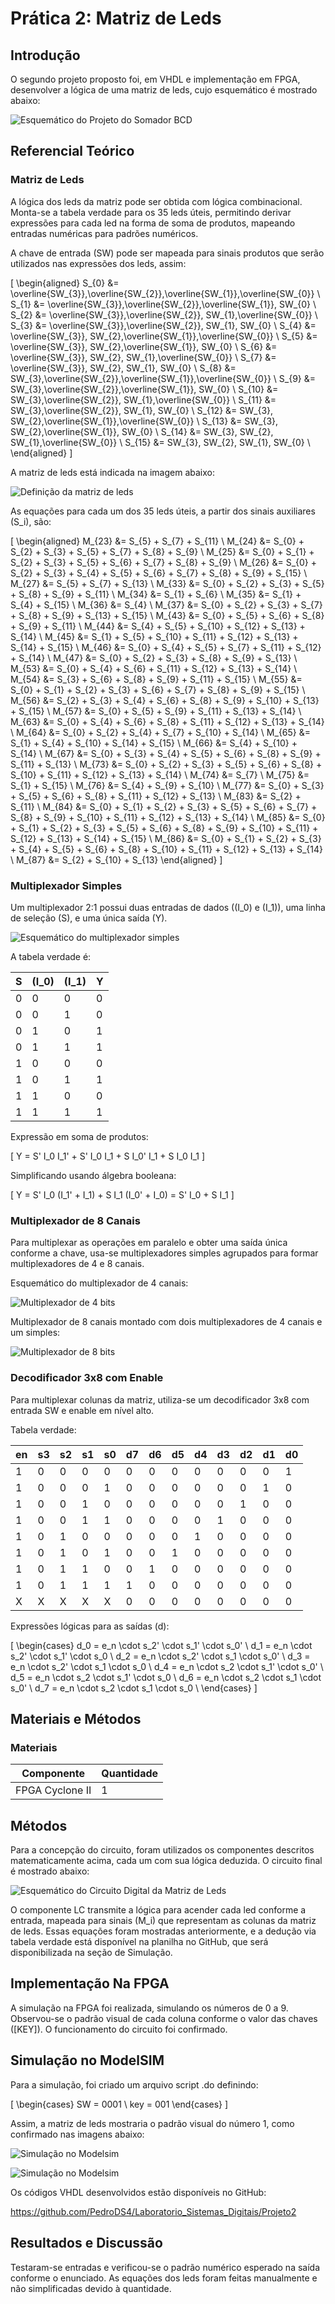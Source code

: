 # Prática 2: Matriz de Leds

## Introdução

O segundo projeto proposto foi, em VHDL e implementação em FPGA, desenvolver a lógica de uma matriz de leds, cujo esquemático é mostrado abaixo:

![Esquemático do Projeto do Somador BCD](figuras/matriz_leds.png)

## Referencial Teórico

### Matriz de Leds

A lógica dos leds da matriz pode ser obtida com lógica combinacional. Monta-se a tabela verdade para os 35 leds úteis, permitindo derivar expressões para cada led na forma de soma de produtos, mapeando entradas numéricas para padrões numéricos.

A chave de entrada \(SW\) pode ser mapeada para sinais produtos que serão utilizados nas expressões dos leds, assim:

\[
\begin{aligned}
S_{0}  &= \overline{SW_{3}}\,\overline{SW_{2}}\,\overline{SW_{1}}\,\overline{SW_{0}} \\
S_{1}  &= \overline{SW_{3}}\,\overline{SW_{2}}\,\overline{SW_{1}}\, SW_{0} \\
S_{2}  &= \overline{SW_{3}}\,\overline{SW_{2}}\, SW_{1}\,\overline{SW_{0}} \\
S_{3}  &= \overline{SW_{3}}\,\overline{SW_{2}}\, SW_{1}\, SW_{0} \\
S_{4}  &= \overline{SW_{3}}\, SW_{2}\,\overline{SW_{1}}\,\overline{SW_{0}} \\
S_{5}  &= \overline{SW_{3}}\, SW_{2}\,\overline{SW_{1}}\, SW_{0} \\
S_{6}  &= \overline{SW_{3}}\, SW_{2}\, SW_{1}\,\overline{SW_{0}} \\
S_{7}  &= \overline{SW_{3}}\, SW_{2}\, SW_{1}\, SW_{0} \\
S_{8}  &= SW_{3}\,\overline{SW_{2}}\,\overline{SW_{1}}\,\overline{SW_{0}} \\
S_{9}  &= SW_{3}\,\overline{SW_{2}}\,\overline{SW_{1}}\, SW_{0} \\
S_{10} &= SW_{3}\,\overline{SW_{2}}\, SW_{1}\,\overline{SW_{0}} \\
S_{11} &= SW_{3}\,\overline{SW_{2}}\, SW_{1}\, SW_{0} \\
S_{12} &= SW_{3}\, SW_{2}\,\overline{SW_{1}}\,\overline{SW_{0}} \\
S_{13} &= SW_{3}\, SW_{2}\,\overline{SW_{1}}\, SW_{0} \\
S_{14} &= SW_{3}\, SW_{2}\, SW_{1}\,\overline{SW_{0}} \\
S_{15} &= SW_{3}\, SW_{2}\, SW_{1}\, SW_{0} \\
\end{aligned}
\]

A matriz de leds está indicada na imagem abaixo:

![Definição da matriz de leds](figuras/Matriz.drawio.png)

As equações para cada um dos 35 leds úteis, a partir dos sinais auxiliares \(S_i\), são:

\[
\begin{aligned}
M_{23} &= S_{5} + S_{7} + S_{11} \\
M_{24} &= S_{0} + S_{2} + S_{3} + S_{5} + S_{7} + S_{8} + S_{9} \\
M_{25} &= S_{0} + S_{1} + S_{2} + S_{3} + S_{5} + S_{6} + S_{7} + S_{8} + S_{9} \\
M_{26} &= S_{0} + S_{2} + S_{3} + S_{4} + S_{5} + S_{6} + S_{7} + S_{8} + S_{9} + S_{15} \\
M_{27} &= S_{5} + S_{7} + S_{13} \\
M_{33} &= S_{0} + S_{2} + S_{3} + S_{5} + S_{8} + S_{9} + S_{11} \\
M_{34} &= S_{1} + S_{6} \\
M_{35} &= S_{1} + S_{4} + S_{15} \\
M_{36} &= S_{4} \\
M_{37} &= S_{0} + S_{2} + S_{3} + S_{7} + S_{8} + S_{9} + S_{13} + S_{15} \\
M_{43} &= S_{0} + S_{5} + S_{6} + S_{8} + S_{9} + S_{11} \\
M_{44} &= S_{4} + S_{5} + S_{10} + S_{12} + S_{13} + S_{14} \\
M_{45} &= S_{1} + S_{5} + S_{10} + S_{11} + S_{12} + S_{13} + S_{14} + S_{15} \\
M_{46} &= S_{0} + S_{4} + S_{5} + S_{7} + S_{11} + S_{12} + S_{14} \\
M_{47} &= S_{0} + S_{2} + S_{3} + S_{8} + S_{9} + S_{13} \\
M_{53} &= S_{0} + S_{4} + S_{6} + S_{11} + S_{12} + S_{13} + S_{14} \\
M_{54} &= S_{3} + S_{6} + S_{8} + S_{9} + S_{11} + S_{15} \\
M_{55} &= S_{0} + S_{1} + S_{2} + S_{3} + S_{6} + S_{7} + S_{8} + S_{9} + S_{15} \\
M_{56} &= S_{2} + S_{3} + S_{4} + S_{6} + S_{8} + S_{9} + S_{10} + S_{13} + S_{15} \\
M_{57} &= S_{0} + S_{5} + S_{9} + S_{11} + S_{13} + S_{14} \\
M_{63} &= S_{0} + S_{4} + S_{6} + S_{8} + S_{11} + S_{12} + S_{13} + S_{14} \\
M_{64} &= S_{0} + S_{2} + S_{4} + S_{7} + S_{10} + S_{14} \\
M_{65} &= S_{1} + S_{4} + S_{10} + S_{14} + S_{15} \\
M_{66} &= S_{4} + S_{10} + S_{14} \\
M_{67} &= S_{0} + S_{3} + S_{4} + S_{5} + S_{6} + S_{8} + S_{9} + S_{11} + S_{13} \\
M_{73} &= S_{0} + S_{2} + S_{3} + S_{5} + S_{6} + S_{8} + S_{10} + S_{11} + S_{12} + S_{13} + S_{14} \\
M_{74} &= S_{7} \\
M_{75} &= S_{1} + S_{15} \\
M_{76} &= S_{4} + S_{9} + S_{10} \\
M_{77} &= S_{0} + S_{3} + S_{5} + S_{6} + S_{8} + S_{11} + S_{12} + S_{13} \\
M_{83} &= S_{2} + S_{11} \\
M_{84} &= S_{0} + S_{1} + S_{2} + S_{3} + S_{5} + S_{6} + S_{7} + S_{8} + S_{9} + S_{10} + S_{11} + S_{12} + S_{13} + S_{14} \\
M_{85} &= S_{0} + S_{1} + S_{2} + S_{3} + S_{5} + S_{6} + S_{8} + S_{9} + S_{10} + S_{11} + S_{12} + S_{13} + S_{14} + S_{15} \\
M_{86} &= S_{0} + S_{1} + S_{2} + S_{3} + S_{4} + S_{5} + S_{6} + S_{8} + S_{10} + S_{11} + S_{12} + S_{13} + S_{14} \\
M_{87} &= S_{2} + S_{10} + S_{13}
\end{aligned}
\]

### Multiplexador Simples

Um multiplexador 2:1 possui duas entradas de dados (\(I_0\) e \(I_1\)), uma linha de seleção \(S\), e uma única saída \(Y\).

![Esquemático do multiplexador simples](figuras/Multiplexador_1_bit.png)

A tabela verdade é:

| S | \(I_0\) | \(I_1\) | Y |
|---|---------|---------|---|
| 0 | 0 | 0 | 0 |
| 0 | 0 | 1 | 0 |
| 0 | 1 | 0 | 1 |
| 0 | 1 | 1 | 1 |
| 1 | 0 | 0 | 0 |
| 1 | 0 | 1 | 1 |
| 1 | 1 | 0 | 0 |
| 1 | 1 | 1 | 1 |

Expressão em soma de produtos:

\[
Y = S' I_0 I_1' + S' I_0 I_1 + S I_0' I_1 + S I_0 I_1
\]

Simplificando usando álgebra booleana:

\[
Y = S' I_0 (I_1' + I_1) + S I_1 (I_0' + I_0) = S' I_0 + S I_1
\]

### Multiplexador de 8 Canais

Para multiplexar as operações em paralelo e obter uma saída única conforme a chave, usa-se multiplexadores simples agrupados para formar multiplexadores de 4 e 8 canais.

Esquemático do multiplexador de 4 canais:

![Multiplexador de 4 bits](figuras/mux_4.png)

Multiplexador de 8 canais montado com dois multiplexadores de 4 canais e um simples:

![Multiplexador de 8 bits](figuras/mux_8.png)

### Decodificador 3x8 com Enable

Para multiplexar colunas da matriz, utiliza-se um decodificador 3x8 com entrada SW e enable em nível alto.

Tabela verdade:

| en | s3 | s2 | s1 | s0 | d7 | d6 | d5 | d4 | d3 | d2 | d1 | d0 |
|----|----|----|----|----|----|----|----|----|----|----|----|----|
| 1  | 0  | 0  | 0  | 0  | 0  | 0  | 0  | 0  | 0  | 0  | 0  | 1  |
| 1  | 0  | 0  | 0  | 1  | 0  | 0  | 0  | 0  | 0  | 0  | 1  | 0  |
| 1  | 0  | 0  | 1  | 0  | 0  | 0  | 0  | 0  | 0  | 1  | 0  | 0  |
| 1  | 0  | 0  | 1  | 1  | 0  | 0  | 0  | 0  | 1  | 0  | 0  | 0  |
| 1  | 0  | 1  | 0  | 0  | 0  | 0  | 0  | 1  | 0  | 0  | 0  | 0  |
| 1  | 0  | 1  | 0  | 1  | 0  | 0  | 1  | 0  | 0  | 0  | 0  | 0  |
| 1  | 0  | 1  | 1  | 0  | 0  | 1  | 0  | 0  | 0  | 0  | 0  | 0  |
| 1  | 0  | 1  | 1  | 1  | 1  | 0  | 0  | 0  | 0  | 0  | 0  | 0  |
| X  | X  | X  | X  | X  | 0  | 0  | 0  | 0  | 0  | 0  | 0  | 0  |

Expressões lógicas para as saídas \(d\):

\[
\begin{cases}
d_0 = e_n \cdot s_2' \cdot s_1' \cdot s_0' \\
d_1 = e_n \cdot s_2' \cdot s_1' \cdot s_0 \\
d_2 = e_n \cdot s_2' \cdot s_1 \cdot s_0' \\
d_3 = e_n \cdot s_2' \cdot s_1 \cdot s_0 \\
d_4 = e_n \cdot s_2 \cdot s_1' \cdot s_0' \\
d_5 = e_n \cdot s_2 \cdot s_1' \cdot s_0 \\
d_6 = e_n \cdot s_2 \cdot s_1 \cdot s_0' \\
d_7 = e_n \cdot s_2 \cdot s_1 \cdot s_0 \\
\end{cases}
\]

## Materiais e Métodos

### Materiais

| Componente     | Quantidade |
|----------------|------------|
| FPGA Cyclone II| 1          |

## Métodos

Para a concepção do circuito, foram utilizados os componentes descritos matematicamente acima, cada um com sua lógica deduzida. O circuito final é mostrado abaixo:

![Esquemático do Circuito Digital da Matriz de Leds](figuras/matriz_leds_circuit.png)

O componente LC transmite a lógica para acender cada led conforme a entrada, mapeada para sinais \(M_i\) que representam as colunas da matriz de leds. Essas equações foram mostradas anteriormente, e a dedução via tabela verdade está disponível na planilha no GitHub, que será disponibilizada na seção de Simulação.

## Implementação Na FPGA

A simulação na FPGA foi realizada, simulando os números de 0 a 9. Observou-se o padrão visual de cada coluna conforme o valor das chaves \([KEY]\). O funcionamento do circuito foi confirmado.

## Simulação no ModelSIM

Para a simulação, foi criado um arquivo script .do definindo:

\[
\begin{cases}
SW = 0001 \\
key = 001
\end{cases}
\]

Assim, a matriz de leds mostraria o padrão visual do número 1, como confirmado nas imagens abaixo:

![Simulação no Modelsim](figuras/sim_modelsim1.png)

![Simulação no Modelsim](figuras/sim_modelsim2.png)

Os códigos VHDL desenvolvidos estão disponíveis no GitHub:

https://github.com/PedroDS4/Laboratorio_Sistemas_Digitais/Projeto2

## Resultados e Discussão

Testaram-se entradas e verificou-se o padrão numérico esperado na saída conforme o enunciado. As equações dos leds foram feitas manualmente e não simplificadas devido à quantidade.
